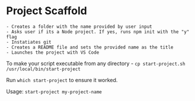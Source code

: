 # Project Scaffold

    - Creates a folder with the name provided by user input
    - Asks user if its a Node project. If yes, runs npm init with the "y" flag
    - Instatiates git
    - Creates a README file and sets the provided name as the title
    - Launches the project with VS Code

To make your script executable from any directory - `cp start-project.sh /usr/local/bin/start-project` 

Run `which start-project` to ensure it worked.

Usage: `start-project my-project-name`